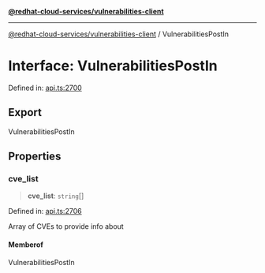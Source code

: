 [**@redhat-cloud-services/vulnerabilities-client**](../README.md)

***

[@redhat-cloud-services/vulnerabilities-client](../globals.md) / VulnerabilitiesPostIn

# Interface: VulnerabilitiesPostIn

Defined in: [api.ts:2700](https://github.com/charlesmulder/javascript-clients/blob/main/packages/vulnerabilities/git-api/api.ts#L2700)

## Export

VulnerabilitiesPostIn

## Properties

### cve\_list

> **cve\_list**: `string`[]

Defined in: [api.ts:2706](https://github.com/charlesmulder/javascript-clients/blob/main/packages/vulnerabilities/git-api/api.ts#L2706)

Array of CVEs to provide info about

#### Memberof

VulnerabilitiesPostIn

